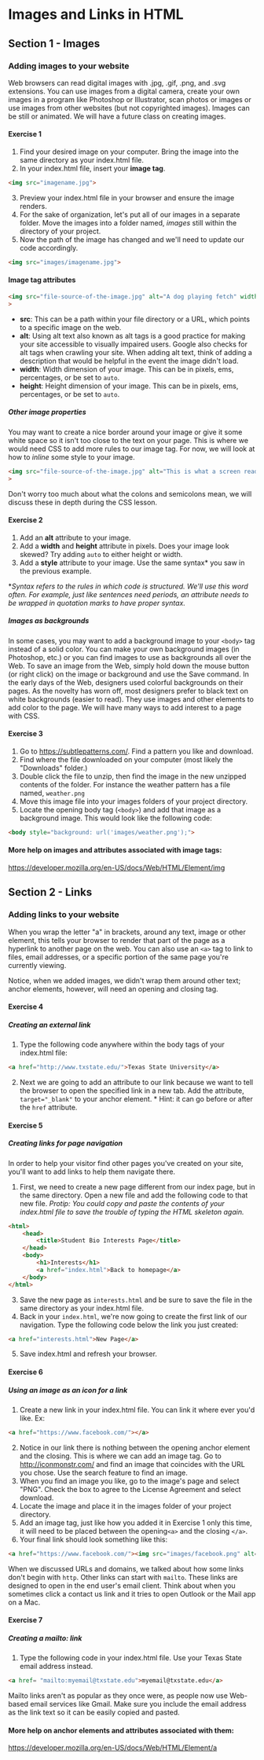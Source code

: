 # Images and Links in HTML

## Section 1 - Images
### Adding images to your website

Web browsers can read digital images with .jpg, .gif, .png, and .svg extensions. You can use images from a digital camera, create your own images in a program like Photoshop or Illustrator, scan photos or images or use images from other websites (but not copyrighted images). Images can be still or animated. We will have a future class on creating images.

#### Exercise 1
1. Find your desired image on your computer. Bring the image into the same directory as your index.html file.
2. In your index.html file, insert your **image tag**.
```html
<img src="imagename.jpg">
```
3. Preview your index.html file in your browser and ensure the image renders.
4. For the sake of organization, let's put all of our images in a separate folder. Move the images into a folder named, *images* still within the directory of your project.
5. Now the path of the image has changed and we'll need to update our code accordingly.<br/>
```html
<img src="images/imagename.jpg">
```

#### Image tag attributes
```html
<img src="file-source-of-the-image.jpg" alt="A dog playing fetch" width="300px" height="200px"
>
```
- **src**: This can be a path within your file directory or a URL, which points to a specific image on the web.
- **alt**: Using alt text also known as alt tags is a good practice for making your site accessible to visually impaired users. Google also checks for alt tags when crawling your site. When adding alt text, think of adding a description that would be helpful in the event the image didn't load.
- **width**: Width dimension of your image. This can be in pixels, ems, percentages, or be set to `auto`.
- **height**: Height dimension of your image. This can be in pixels, ems, percentages, or be set to `auto`.

##### Other image properties
You may want to create a nice border around your image or give it some white space so it isn't too close to the text on your page. This is where we would need CSS to add more rules to our image tag. For now, we will look at how to *inline* some style to your image.
```html
<img src="file-source-of-the-image.jpg" alt="This is what a screen reader or search engine spider will see." width="300px" height="200px" style="border: 1px solid black; margin: 10px"
>
```
Don't worry too much about what the colons and semicolons mean, we will discuss these in depth during the CSS lesson.

#### Exercise 2
1. Add an **alt** attribute to your image.
2. Add a **width** and **height** attribute in pixels. Does your image look skewed? Try adding `auto` to either height or width.
3. Add a **style** attribute to your image. Use the same syntax* you saw in the previous example.

**Syntax refers to the rules in which code is structured. We'll use this word often. For example, just like sentences need periods, an attribute needs to be wrapped in quotation marks to have proper syntax.*

##### Images as backgrounds
In some cases, you may want to add a background image to your `<body>` tag instead of a solid color.
You can make your own background images (in Photoshop, etc.) or you can find images to use as backgrounds all over the Web. To save an image from the Web, simply hold down the mouse button (or right click) on the image or background and use the Save command.
In the early days of the Web, designers used colorful backgrounds on their pages. As the novelty has worn off, most designers prefer to black text on white backgrounds (easier to read).
They use images and other elements to add color to the page. We will have many ways to add interest to a page with CSS.

#### Exercise 3
1. Go to https://subtlepatterns.com/. Find a pattern you like and download.
2. Find where the file downloaded on your computer (most likely the "Downloads" folder.)
3. Double click the file to unzip, then find the image in the new unzipped contents of the folder. For instance the weather pattern has a file named, `weather.png`
4. Move this image file into your images folders of your project directory.
5. Locate the opening body tag (`<body>`) and add that image as a background image. This would look like the following code:
```html
<body style="background: url('images/weather.png');">
```

#### More help on images and attributes associated with image tags:
https://developer.mozilla.org/en-US/docs/Web/HTML/Element/img


## Section 2 - Links
### Adding links to your website


When you wrap the letter "a" in brackets, around any text, image or other element, this tells your browser to render that part of the page as a hyperlink to another page on the web. You can also use an `<a>` tag to link to files, email addresses, or a specific portion of the same page you're currently viewing.

Notice, when we added images, we didn't wrap them around other text; anchor elements, however, will need an opening and closing tag.


#### Exercise 4
##### Creating an external link

1. Type the following code anywhere within the body tags of your index.html file:
```html
<a href="http://www.txstate.edu/">Texas State University</a>
```
2. Next we are going to add an attribute to our link because we want to tell the browser to open the specified link in a new tab. Add the attribute, `target="_blank"` to your anchor element. * Hint: it can go before or after the `href` attribute.

#### Exercise 5
##### Creating links for page navigation

In order to help your visitor find other pages you've created on your site, you'll want to add links to help them navigate there.

1. First, we need to create a new page different from our index page, but in the same directory. Open a new file and add the following code to that new file. *Protip: You could copy and paste the contents of your index.html file to save the trouble of typing the HTML skeleton again.*
```html
<html>
	<head>
		<title>Student Bio Interests Page</title>
	</head>
	<body>
		<h1>Interests</h1>
		<a href="index.html">Back to homepage</a>
	</body>
</html>
```
3. Save the new page as `interests.html` and be sure to save the file in the same directory as your index.html file.
4. Back in your `index.html`, we're now going to create the first link of our navigation. Type the following code below the link you just created:
```html
<a href="interests.html">New Page</a>
```
5. Save index.html and refresh your browser.

#### Exercise 6
##### Using an image as an icon for a link
1. Create a new link in your index.html file. You can link it where ever you'd like. Ex:
```html
<a href="https://www.facebook.com/"></a>
```
2. Notice in our link there is nothing between the opening anchor element and the closing. This is where we can add an image tag. Go to http://iconmonstr.com/ and find an image that coincides with the URL you chose. Use the search feature to find an image.
3. When you find an image you like, go to the image's page and select "PNG". Check the box to agree to the License Agreement and select download.
4. Locate the image and place it in the images folder of your project directory.
5. Add an image tag, just like how you added it in Exercise 1 only this time, it will need to be placed between the opening`<a>` and the closing `</a>`.
6. Your final link should look something like this:
```html
<a href="https://www.facebook.com/"><img src="images/facebook.png" alt="Facebook"></a>
```

When we discussed URLs and domains, we talked about how some links don't begin with `http`. Other links can start with `mailto`. These links are designed to open in the end user's email client. Think about when you sometimes click a contact us link and it tries to open Outlook or the Mail app on a Mac.

#### Exercise 7
##### Creating a mailto: link
1. Type the following code in your index.html file. Use your Texas State email address instead.
```html
<a href= "mailto:myemail@txstate.edu">myemail@txstate.edu</a>
```

Mailto links aren't as popular as they once were, as people now use Web-based email services
like Gmail. Make sure you include the email address as the link text so it can be easily copied
and pasted.

#### More help on anchor elements and attributes associated with them:
https://developer.mozilla.org/en-US/docs/Web/HTML/Element/a













